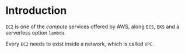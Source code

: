 # Introduction

`EC2` is one of the *compute* services offered by AWS, along `ECS`, `EKS` and a serverless option `lambda`.

Every `EC2` needs to exist inside a network, which is called `VPC`.